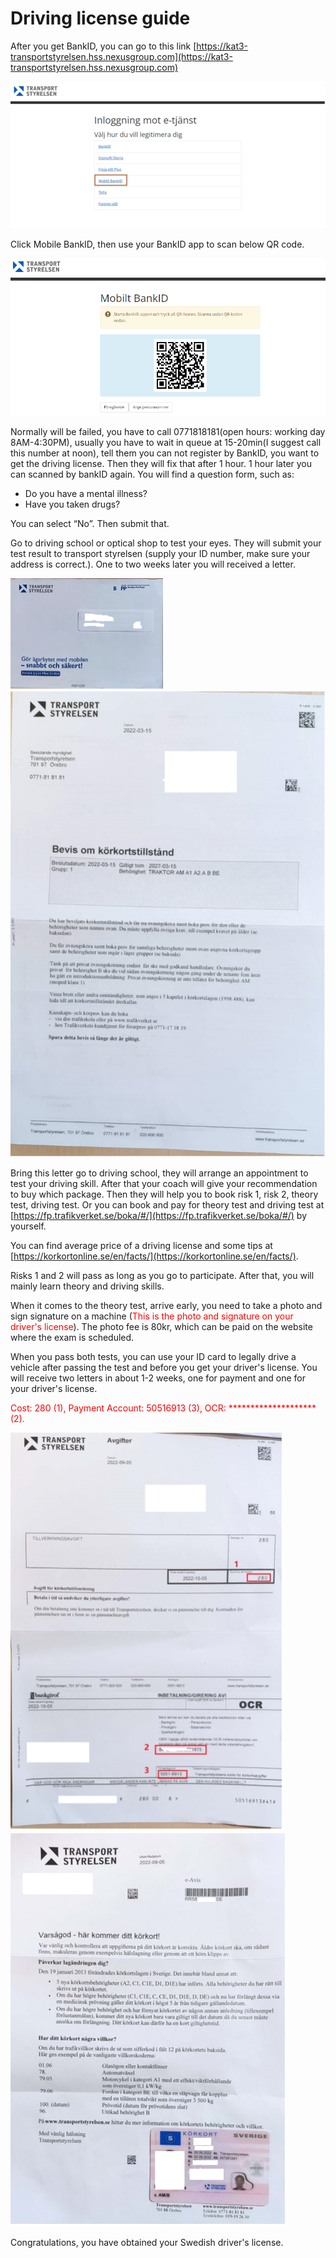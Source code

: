 # Driving license guide

After you get BankID, you can go to this link [https://kat3-transportstyrelsen.hss.nexusgroup.com](https://kat3-transportstyrelsen.hss.nexusgroup.com)

<img src='images/dl/1.png'>

Click Mobile BankID, then use your BankID app to scan below QR code.

<img src='images/dl/2.png'>

Normally will be failed, you have to call 0771818181(open hours: working day 8AM-4:30PM), usually you have to wait in queue at 15-20min(I suggest call this number at noon), tell them you can not register by BankID, you want to get the driving license. Then they will fix that after 1 hour. 1 hour later you can scanned by bankID again. You will find a question form, such as: 

* Do you have a mental illness?
* Have you taken drugs?

You can select “No”. Then submit that.

Go to driving school or optical shop to test your eyes. They will submit your test result to transport styrelsen (supply your ID number, make sure your address is correct.). One to two weeks later you will received a letter.

<img src='images/dl/3.png'>
<img src='images/dl/4.png'>

Bring this letter go to driving school, they will arrange an appointment to test your driving skill. After that your coach will give your recommendation to buy which package. Then they will help you to book risk 1, risk 2, theory test, driving test. Or you can book and pay for theory test and driving test at [https://fp.trafikverket.se/boka/#/](https://fp.trafikverket.se/boka/#/) by yourself.

You can find average price of a driving license and some tips at [https://korkortonline.se/en/facts/](https://korkortonline.se/en/facts/). 

Risks 1 and 2 will pass as long as you go to participate. After that, you will mainly learn theory and driving skills.

When it comes to the theory test, arrive early, you need to take a photo and sign signature on a machine (<font color=red>This is the photo and signature on your driver's license</font>). The photo fee is 80kr, which can be paid on the website where the exam is scheduled.

When you pass both tests, you can use your ID card to legally drive a vehicle after passing the test and before you get your driver's license.
You will receive two letters in about 1-2 weeks, one for payment and one for your driver's license. 

<font color=red>Cost: 280 (1), Payment Account: 50516913 (3), OCR: ********************(2).</font>


<img src='images/dl/5.png'>
<img src='images/dl/6.png'>

Congratulations, you have obtained your Swedish driver's license.

